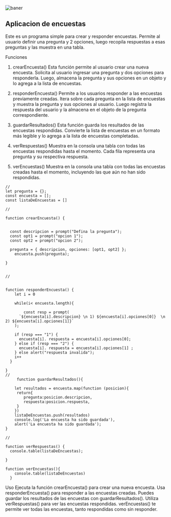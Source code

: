 ![baner](https://github.com/elGonzoSnow/Encuesta_Modulo2/assets/122803276/ec9b5769-a839-494d-aed9-42c1caa3c8db)

## Aplicacion de encuestas

Este es un programa simple para crear y responder encuestas. Permite al usuario definir una pregunta y 2 opciones, luego recopila respuestas a esas preguntas y las muestra en una tabla.

Funciones
1. crearEncuesta()
Esta función permite al usuario crear una nueva encuesta. Solicita al usuario ingresar una pregunta y dos opciones para responderla. Luego, almacena la pregunta y sus opciones en un objeto y lo agrega a la lista de encuestas.

2. responderEncuesta()
Permite a los usuarios responder a las encuestas previamente creadas. Itera sobre cada pregunta en la lista de encuestas y muestra la pregunta y sus opciones al usuario. Luego registra la respuesta del usuario y la almacena en el objeto de la pregunta correspondiente.

3. guardarResultados()
Esta función guarda los resultados de las encuestas respondidas. Convierte la lista de encuestas en un formato más legible y lo agrega a la lista de encuestas completadas.

4. verRespuestas()
Muestra en la consola una tabla con todas las encuestas respondidas hasta el momento. Cada fila representa una pregunta y su respectiva respuesta.

5. verEncuestas()
Muestra en la consola una tabla con todas las encuestas creadas hasta el momento, incluyendo las que aún no han sido respondidas.
````
// 
let pregunta = {};
const encuesta = [];
const listaDeEncuestas = []

// 

function crearEncuesta() {
  
 
  const descripcion = prompt("Defina la pregunta");
  const opt1 = prompt("opcion 1");
  const opt2 = prompt("opcion 2");
 
  pregunta = { descripcion, opciones: [opt1, opt2] };
    encuesta.push(pregunta);

}
 

// 


function responderEncuesta() {
    let i = 0
     
    while(i< encuesta.length){
        
        const resp = prompt(
      `${encuesta[i].descripcion} \n 1) ${encuesta[i].opciones[0]}  \n 2) ${encuesta[i].opciones[1]}`
    );
 
    if (resp === "1") {
      encuesta[i]. respuesta = encuesta[i].opciones[0];
    } else if (resp === "2") {
      encuesta[i]. respuesta = encuesta[i].opciones[1] ;
    } else alert("respuesta invalida");
    i++
  }

}
// 
     function guardarResultados(){

    let resultados = encuesta.map(function (posicion){
     return{
        pregunta:posicion.descripcion,
        respuesta:posicion.respuesta,
     }
    })
    listaDeEncuestas.push(resultados)
    console.log('La encuesta ha sido guardada'),
    alert('La encuesta ha sido guardada');
}
 
//

function verRespuestas() {
  console.table(listaDeEncuestas);

}

function verEncuestas(){
    console.table(listaDeEncuestas)
  }  

````
Uso
Ejecuta la función crearEncuesta() para crear una nueva encuesta.
Usa responderEncuesta() para responder a las encuestas creadas.
Puedes guardar los resultados de las encuestas con guardarResultados().
Utiliza verRespuestas() para ver las encuestas respondidas.
verEncuestas() te permite ver todas las encuestas, tanto respondidas como sin responder.
